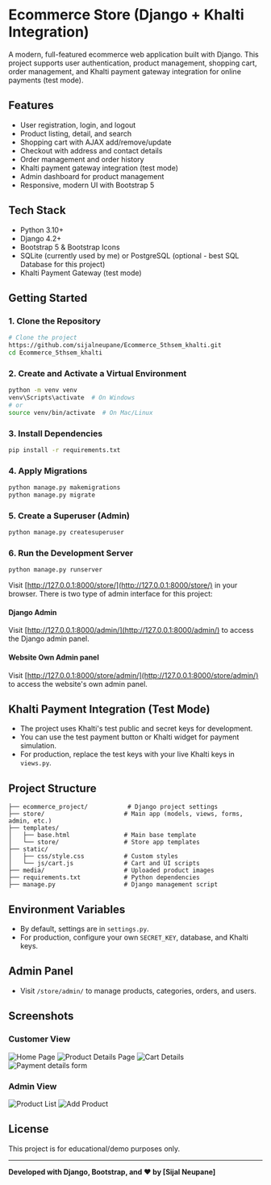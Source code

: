 # Ecommerce Store (Django + Khalti Integration)

A modern, full-featured ecommerce web application built with Django. This project supports user authentication, product management, shopping cart, order management, and Khalti payment gateway integration for online payments (test mode).

## Features

- User registration, login, and logout
- Product listing, detail, and search
- Shopping cart with AJAX add/remove/update
- Checkout with address and contact details
- Order management and order history
- Khalti payment gateway integration (test mode)
- Admin dashboard for product management
- Responsive, modern UI with Bootstrap 5

## Tech Stack

- Python 3.10+
- Django 4.2+
- Bootstrap 5 & Bootstrap Icons
- SQLite (currently used by me) or  PostgreSQL (optional - best SQL Database for this project)
- Khalti Payment Gateway (test mode)

## Getting Started

### 1. Clone the Repository

```bash
# Clone the project
https://github.com/sijalneupane/Ecommerce_5thsem_khalti.git
cd Ecommerce_5thsem_khalti
```

### 2. Create and Activate a Virtual Environment

```bash
python -m venv venv
venv\Scripts\activate  # On Windows
# or
source venv/bin/activate  # On Mac/Linux
```

### 3. Install Dependencies

```bash
pip install -r requirements.txt
```

### 4. Apply Migrations

```bash
python manage.py makemigrations
python manage.py migrate
```

### 5. Create a Superuser (Admin)

```bash
python manage.py createsuperuser
```

### 6. Run the Development Server

```bash
python manage.py runserver
```

Visit [http://127.0.0.1:8000/store/](http://127.0.0.1:8000/store/) in your browser.
There is two type of admin interface for this project:
#### Django Admin
Visit [http://127.0.0.1:8000/admin/](http://127.0.0.1:8000/admin/) to access the Django admin panel.
#### Website Own Admin panel
Visit [http://127.0.0.1:8000/store/admin/](http://127.0.0.1:8000/store/admin/) to access the website's own admin panel.

## Khalti Payment Integration (Test Mode)

- The project uses Khalti's test public and secret keys for development.
- You can use the test payment button or Khalti widget for payment simulation.
- For production, replace the test keys with your live Khalti keys in `views.py`.

## Project Structure

```
├── ecommerce_project/           # Django project settings
├── store/                      # Main app (models, views, forms, admin, etc.)
├── templates/
│   ├── base.html               # Main base template
│   └── store/                  # Store app templates
├── static/
│   ├── css/style.css           # Custom styles
│   └── js/cart.js              # Cart and UI scripts
├── media/                      # Uploaded product images
├── requirements.txt            # Python dependencies
├── manage.py                   # Django management script
```

## Environment Variables

- By default, settings are in `settings.py`.
- For production, configure your own `SECRET_KEY`, database, and Khalti keys.

## Admin Panel

- Visit `/store/admin/` to manage products, categories, orders, and users.

## Screenshots

### Customer View
![Home Page](image-1.png)
![Product Details Page](image-2.png)
![Cart Details](image-3.png)
![Payment details form](image-4.png)

### Admin View
![Product List](image-5.png)
![Add Product](image-6.png)

## License

This project is for educational/demo purposes only.

---

**Developed with Django, Bootstrap, and ❤️ by [Sijal Neupane]**
